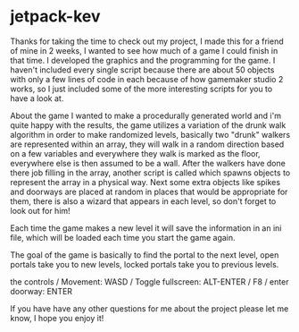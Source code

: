 # jetpack-kev

Thanks for taking the time to check out my project, I made this for a friend of mine in 2 weeks, I wanted to see how much of a game I could finish in that time. I developed the graphics and the programming for the game. I haven't included every single script because there are about 50 objects with only a few lines of code in each because of how gamemaker studio 2 works, so I just included some of the more interesting scripts for you to have a look at.

About the game
I wanted to make a procedurally generated world and i'm quite happy with the results, the game utilizes a variation of the drunk walk algorithm in order to make randomized levels, basically two "drunk" walkers are represented within an array, they will walk in a random direction based on a few variables and everywhere they walk is marked as the floor, everywhere else is then assumed to be a wall. After the walkers have done there job filling in the array, another script is called which spawns objects to represent the array in a physical way. Next some extra objects like spikes and doorways are placed at random in places that would be appropriate for them, there is also a wizard that appears in each level, so don't forget to look out for him!

Each time the game makes a new level it will save the information in an ini file, which will be loaded each time you start the game again.

The goal of the game is basically to find the portal to the next level, open portals take you to new levels, locked portals take you to previous levels.

the controls /
Movement: WASD /
Toggle fullscreen: ALT-ENTER / F8 /
enter doorway: ENTER

If you have have any other questions for me about the project please let me know, I hope you enjoy it!
